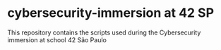 # cybersecurity-immersion at 42 SP
This repository contains the scripts used during the Cybersecurity immersion at school 42 São Paulo
